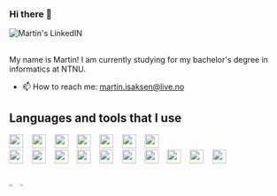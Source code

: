 ### Hi there 👋

<a href="https://www.linkedin.com/in/martin-br%C3%A5ten-isaksen-67638b13a/">
  <img align="left" alt="Martin's LinkedIN" src="https://img.shields.io/badge/LinkedIn-0077B5?style=for-the-badge&logo=linkedin&logoColor=white" />
</a>

<br/>

<br/>


My name is Martin!
I am currently studying for my bachelor's degree in informatics at NTNU.

- 📫 How to reach me: martin.isaksen@live.no

## **Languages and tools that I use**
<div>
<img height="25" src="https://img.shields.io/badge/Python-3776AB?style=for-the-badge&logo=python&logoColor=white" />&nbsp;&nbsp;&nbsp;
<img height="25" src="https://img.shields.io/badge/Java-ED8B00?style=for-the-badge&logo=java&logoColor=white" />&nbsp;&nbsp;&nbsp;
<img height="25" src="https://img.shields.io/badge/HTML5-E34F26?style=for-the-badge&logo=html5&logoColor=white" />&nbsp;&nbsp;&nbsp;
<img height="25" src="https://img.shields.io/badge/CSS3-1572B6?style=for-the-badge&logo=css3&logoColor=white" />&nbsp;&nbsp;&nbsp;
<img height="25" src="https://img.shields.io/badge/JavaScript-F7DF1E?style=for-the-badge&logo=javascript&logoColor=black" />&nbsp;&nbsp;&nbsp;
<img height="25" src="https://img.shields.io/badge/TypeScript-007ACC?style=for-the-badge&logo=typescript&logoColor=white" />&nbsp;&nbsp;&nbsp;
<img height="25" src="https://img.shields.io/badge/c%23-%23239120.svg?style=for-the-badge&logo=c-sharp&logoColor=white" />&nbsp;&nbsp;&nbsp;

</div>

<div>
<img height="25" src="https://img.shields.io/badge/React-20232A?style=for-the-badge&logo=react&logoColor=61DAFB" />&nbsp;&nbsp;&nbsp;
<img height="25" src="https://img.shields.io/badge/SQLite-404D59?style=for-the-badge&logo=SQLite&logoColor=61DAFB" />&nbsp;&nbsp;&nbsp;
<img height="25" src="https://img.shields.io/badge/postgres-%23316192.svg?style=for-the-badge&logo=postgresql&logoColor=white" />&nbsp;&nbsp;&nbsp;
<img height="25" src="https://img.shields.io/badge/GraphQl-E10098?style=for-the-badge&logo=graphql&logoColor=white" />&nbsp;&nbsp;&nbsp;
<img height="25" src="https://img.shields.io/badge/Git-F05032?style=for-the-badge&logo=git&logoColor=white" />&nbsp;&nbsp;&nbsp;
<img height="25" src="https://img.shields.io/badge/MongoDB-4EA94B?style=for-the-badge&logo=mongodb&logoColor=white" />&nbsp;&nbsp;&nbsp;
<img height="25" src="https://img.shields.io/badge/firebase-%23039BE5.svg?style=for-the-badge&logo=firebase" />&nbsp;&nbsp;&nbsp;
<img height="25" src="https://img.shields.io/badge/node.js-6DA55F?style=for-the-badge&logo=node.js&logoColor=white" />&nbsp;&nbsp;&nbsp;
<img height="25" src="https://img.shields.io/badge/redux-%23593d88.svg?style=for-the-badge&logo=redux&logoColor=white" />&nbsp;&nbsp;&nbsp;
<img height="25" src="https://img.shields.io/badge/-Tailwind-06B6D4?&style=for-the-badge&logo=tailwind-css&logoColor=black" />&nbsp;&nbsp;&nbsp;

</div>

<br>
<!-- ![Profile views](https://gpvc.arturio.dev/MartinBraaten) -->
<br>

<div style="width: 100%; display: flex">
  <a href="https://github.com/anuraghazra/github-readme-stats">
    <img align="center" width="50%"src="https://github-readme-stats.vercel.app/api?username=MartinBraaten&count_private=true&show_icons=true&theme=dark" />
  </a>
  <a href="https://github.com/anuraghazra/convoychat">
    <img align="center" width="41%" src="https://github-readme-stats.vercel.app/api/top-langs/?username=MartinBraaten&count_private=true&show_icons=true&theme=dark&layout=compact&langs_count=6&hide=css,html,makefile,jupyter%20notebook" />
  </a>
</div>
<!-- <div style="width: 100%; display: flex">
  [![Anurag's GitHub stats](https://github-readme-stats.vercel.app/api?username=MartinBraaten)](https://github.com/anuraghazra/github-readme-stats)
</div> -->

